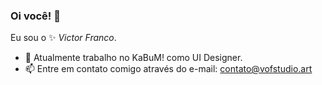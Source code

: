### Oi você! 👋

Eu sou o ✨ _Victor Franco_.

- 🔭 Atualmente trabalho no KaBuM! como UI Designer.
- 📫 Entre em contato comigo através do e-mail: contato@vofstudio.art
